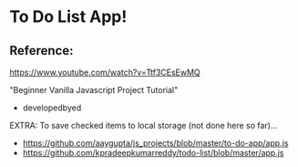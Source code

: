 # To Do List App!

## Reference:
https://www.youtube.com/watch?v=Ttf3CEsEwMQ

"Beginner Vanilla Javascript Project Tutorial"

- developedbyed

EXTRA:
To save checked items to local storage (not done here so far)...
- https://github.com/aaygupta/js_projects/blob/master/to-do-app/app.js
- https://github.com/kpradeepkumarreddy/todo-list/blob/master/app.js